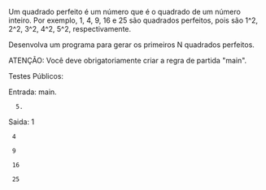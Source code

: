 Um quadrado perfeito é um número que é o quadrado de um número inteiro. Por exemplo, 1, 4, 9, 16 e 25 são quadrados perfeitos, pois são 1^2, 2^2, 3^2, 4^2, 5^2, respectivamente.

Desenvolva um programa para gerar os primeiros N quadrados perfeitos.

ATENÇÃO: Você deve obrigatoriamente criar a regra de partida "main".


Testes Públicos:

Entrada:
      main.

      5.

Saida:
      1

     4

     9

     16

     25
